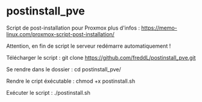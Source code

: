 # postinstall_pve
Script de post-installation pour Proxmox
plus d'infos : https://memo-linux.com/proxmox-script-post-installation/

Attention, en fin de script le serveur redémarre automatiquement !

Télécharger le script :
git clone https://github.com/freddL/postinstall_pve.git

Se rendre dans le dossier :
cd postinstall_pve/

Rendre le cript éxécutable :
chmod +x postinstall.sh

Exécuter le script :
./postinstall.sh
